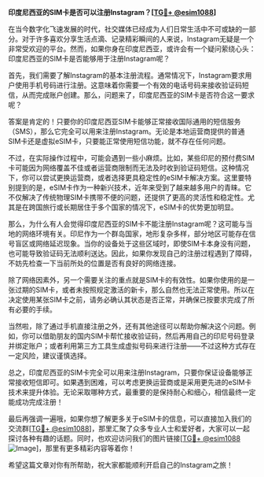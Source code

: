 **印度尼西亚的SIM卡是否可以注册Instagram？[[TG💪+ @esim1088](https://t.me/s/esim1088)]**

在当今数字化飞速发展的时代，社交媒体已经成为人们日常生活中不可或缺的一部分。对于许多喜欢分享生活点滴、记录精彩瞬间的人来说，Instagram无疑是一个非常受欢迎的平台。然而，如果你身在印度尼西亚，或许会有一个疑问萦绕心头：印度尼西亚的SIM卡是否能够用于注册Instagram呢？

首先，我们需要了解Instagram的基本注册流程。通常情况下，Instagram要求用户使用手机号码进行注册。这意味着你需要一个有效的电话号码来接收验证码短信，从而完成账户创建。那么，问题来了，印度尼西亚的SIM卡是否符合这一要求呢？

答案是肯定的！只要你的印度尼西亚SIM卡能够正常接收国际通用的短信服务（SMS），那么它完全可以用来注册Instagram。无论是本地运营商提供的普通SIM卡还是虚拟eSIM卡，只要能正常使用短信功能，就不存在任何问题。

不过，在实际操作过程中，可能会遇到一些小麻烦。比如，某些印尼的预付费SIM卡可能因为网络覆盖不佳或者运营商限制而无法及时收到验证码短信。这种情况下，你可以尝试更换运营商，或者选择更具稳定性的eSIM卡解决方案。这里要特别提到的是，eSIM卡作为一种新兴技术，近年来受到了越来越多用户的青睐。它不仅解决了传统物理SIM卡携带不便的问题，还提供了更高的灵活性和稳定性。尤其是在跨国旅行或长期居住于多个国家的情况下，eSIM卡的优势更加明显。

那么，为什么有人会觉得印度尼西亚的SIM卡不能注册Instagram呢？这可能与当地的网络环境有关。印尼作为一个群岛国家，地形复杂多样，部分地区可能存在信号盲区或网络延迟现象。当你的设备处于这些区域时，即使SIM卡本身没有问题，也可能导致验证码无法顺利送达。因此，如果你发现自己的注册过程遇到了障碍，不妨先检查一下当前所处的位置是否有良好的网络连接。

除了网络因素外，另一个需要关注的重点就是SIM卡的有效性。如果你使用的是一张过期的SIM卡，或者未按照规定激活的新卡，那么自然也无法正常使用。所以在决定使用某张SIM卡之前，请务必确认其状态是否正常，并确保已按要求完成了所有必要的手续。

当然啦，除了通过手机直接注册之外，还有其他途径可以帮助你解决这个问题。例如，你可以借助朋友的国内SIM卡帮忙接收验证码，然后再用自己的印尼号码登录并绑定账户；或者利用第三方工具生成虚拟号码来进行注册——不过这种方式存在一定风险，建议谨慎选择。

总之，印度尼西亚的SIM卡完全可以用来注册Instagram，只要你保证设备能够正常接收短信即可。如果遇到困难，可以考虑更换运营商或是采用更先进的eSIM卡技术来提升体验。无论采取哪种方式，最重要的是保持耐心和细心，相信最终一定能成功完成注册！

最后再强调一遍哦，如果你想了解更多关于eSIM卡的信息，可以直接加入我们的交流群[[TG💪+ @esim1088](https://t.me/s/esim1088)]，那里汇聚了众多专业人士和爱好者，大家可以一起探讨各种有趣的话题。同时，也欢迎访问我们的图片链接[[TG💪+ @esim1088](https://t.me/s/esim1088) ![Image](https://i.postimg.cc/4NQfJmqS/Snipaste-2025-05-13-00-14-12.png)]，那里有更多精彩内容等着你！

希望这篇文章对你有所帮助，祝大家都能顺利开启自己的Instagram之旅！